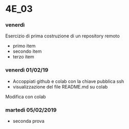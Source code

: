 # 4E_03

### venerdì

Esercizio di prima costruzione di un repository remoto

* primo item
* secondo item
* terzo item

### venerdì 01/02/19
* Accoppiati github e colab con la chiave pubblica ssh
* visualizzazione del file README.md su colab

Modifica con colab

### martedì 05/02/2019
* seconda prova
